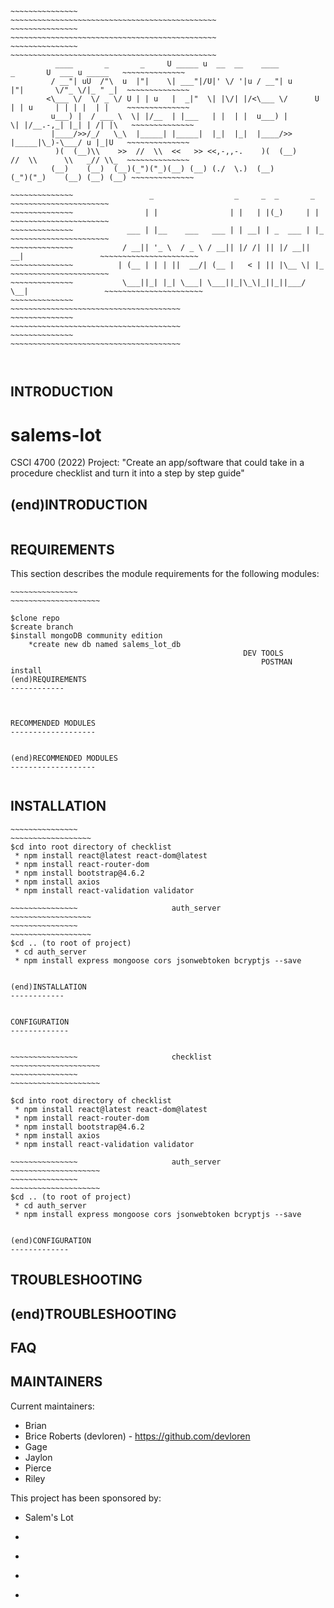~~~~~~~~~~~~~~~~~~~~~~~~~~~~~~~~~~~~~~~~~~~~~~~~~~~~~~~~~~~~~~~~~~~~~~~~~~~~~~~~~~~~~~~~~~~~~~~~~~~~~~~~~~~~~~
~~~~~~~~~~~~~~~													~~~~~~~~~~~~~~~~~~~~~~~~~~~~~~~~~~~~~~~~~~~~~~
~~~~~~~~~~~~~~~													~~~~~~~~~~~~~~~~~~~~~~~~~~~~~~~~~~~~~~~~~~~~~~
~~~~~~~~~~~~~~~													~~~~~~~~~~~~~~~~~~~~~~~~~~~~~~~~~~~~~~~~~~~~~~
		  ____       _       _     U _____ u  __  __    ____           _       U  ___ u _____   ~~~~~~~~~~~~~~
		 / __"| uU  /"\  u  |"|    \| ___"|/U|' \/ '|u / __"| u       |"|       \/"_ \/|_ " _|  ~~~~~~~~~~~~~~
		<\___ \/  \/ _ \/ U | | u   |  _|"  \| |\/| |/<\___ \/      U | | u     | | | |  | |    ~~~~~~~~~~~~~~
		 u___) |  / ___ \  \| |/__  | |___   | |  | |  u___) |       \| |/__.-,_| |_| | /| |\   ~~~~~~~~~~~~~~
		 |____/>>/_/   \_\  |_____| |_____|  |_|  |_|  |____/>>       |_____|\_)-\___/ u |_|U   ~~~~~~~~~~~~~~
		  )(  (__)\\    >>  //  \\  <<   >> <<,-,,-.    )(  (__)      //  \\      \\   _// \\_  ~~~~~~~~~~~~~~
		 (__)    (__)  (__)(_")("_)(__) (__) (./  \.)  (__)          (_")("_)    (__) (__) (__) ~~~~~~~~~~~~~~
~~~~~~~~~~~~~~~~~~~~~~~~~~~~~~~~~~~~~~~~~~~~~~~~~~~~~~~~~~~~~~~~~~~~~~~~~~~~~~~~~~~~~~~~~~~~~~~~~~~~~~~~~~~~~~
~~~~~~~~~~~~~~~~~~~~~~~~~~~~~~~~~~~~~~~~~~~~~~~~~~~~~~~~~~~~~~~~~~~~~~~~~~~~~~~~~~~~~~~~~~~~~~~~~~~~~~~~~~~~~~
~~~~~~~~~~~~~~  		       _                  _     _  _       _                    ~~~~~~~~~~~~~~~~~~~~~~
~~~~~~~~~~~~~~			      | |                | |   | |(_)     | |                   ~~~~~~~~~~~~~~~~~~~~~~
~~~~~~~~~~~~~~			  ___ | |__    ___   ___ | | __| | _  ___ | |_                  ~~~~~~~~~~~~~~~~~~~~~~
~~~~~~~~~~~~~~			 / __|| '_ \  / _ \ / __|| |/ /| || |/ __|| __|                 ~~~~~~~~~~~~~~~~~~~~~~
~~~~~~~~~~~~~~			| (__ | | | ||  __/| (__ |   < | || |\__ \| |_                  ~~~~~~~~~~~~~~~~~~~~~~
~~~~~~~~~~~~~~			 \___||_| |_| \___| \___||_|\_\|_||_||___/ \__|                 ~~~~~~~~~~~~~~~~~~~~~~
~~~~~~~~~~~~~~			    									        ~~~~~~~~~~~~~~~~~~~~~~~~~~~~~~~~~~~~~~
~~~~~~~~~~~~~~													        ~~~~~~~~~~~~~~~~~~~~~~~~~~~~~~~~~~~~~~
~~~~~~~~~~~~~~													        ~~~~~~~~~~~~~~~~~~~~~~~~~~~~~~~~~~~~~~
~~~~~~~~~~~~~~~~~~~~~~~~~~~~~~~~~~~~~~~~~~~~~~~~~~~~~~~~~~~~~~~~~~~~~~~~~~~~~~~~~~~~~~~~~~~~~~~~~~~~~~~~~~~~~~
~~~~~~~~~~~~~~~~~~~~~~~~~~~~~~~~~~~~~~~~~~~~~~~~~~~~~~~~~~~~~~~~~~~~~~~~~~~~~~~~~~~~~~~~~~~~~~~~~~~~~~~~~~~~~~
~~~~~~~~~~~~~~~~~~~~~~~~~~~~~~~~~~~~~~~~~~~~~~~~~~~~~~~~~~~~~~~~~~~~~~~~~~~~~~~~~~~~~~~~~~~~~~~~~~~~~~~~~~~~~~



~~~~~~~~~~~~~~~~~~~~~~~~~~~~~~~~~~~~~~~~~~~~~~~~~~~~~~~~~~~~~~~~~~~~~~~~~~~~~~~~~~~~~~~~~~~~~~~~~~~~~~~~~~~~~~
~~~~~~~~~~~~~~~~~~~~~~~~~~~~~~~~~~~~~~~~~~~~~~~~~~~~~~~~~~~~~~~~~~~~~~~~~~~~~~~~~~~~~~~~~~~~~~~~~~~~~~~~~~~~~~
INTRODUCTION
------------

# salems-lot
CSCI 4700 (2022) Project: "Create an app/software that could take in a procedure checklist and turn it into a step by step guide"

(end)INTRODUCTION
------------

~~~~~~~~~~~~~~~~~~~~~~~~~~~~~~~~~~~~~~~~~~~~~~~~~~~~~~~~~~~~~~~~~~~~~~~~~~~~~~~~~~~~~~~~~~~~~~~~~~~~~~~~~~~~~~
~~~~~~~~~~~~~~~~~~~~~~~~~~~~~~~~~~~~~~~~~~~~~~~~~~~~~~~~~~~~~~~~~~~~~~~~~~~~~~~~~~~~~~~~~~~~~~~~~~~~~~~~~~~~~~
REQUIREMENTS
------------

This section describes the module requirements for the following modules:
~~~~~~~~~~~~~~~						Project						~~~~~~~~~~~~~~~~~~~~
~~~~~~~~~~~~~~~													~~~~~~~~~~~~~~~~~~~~
			
$clone repo
$create branch
$install mongoDB community edition
	*create new db named salems_lot_db
													DEV TOOLS
														POSTMAN install 							
(end)REQUIREMENTS
------------



~~~~~~~~~~~~~~~~~~~~~~~~~~~~~~~~~~~~~~~~~~~~~~~~~~~~~~~~~~~~~~~~~~~~~~~~~~~~~~~~~~~~~~~~~~~~~~~~~~~~~~~~~~~~~~
~~~~~~~~~~~~~~~~~~~~~~~~~~~~~~~~~~~~~~~~~~~~~~~~~~~~~~~~~~~~~~~~~~~~~~~~~~~~~~~~~~~~~~~~~~~~~~~~~~~~~~~~~~~~~~
RECOMMENDED MODULES
-------------------


(end)RECOMMENDED MODULES
-------------------
~~~~~~~~~~~~~~~~~~~~~~~~~~~~~~~~~~~~~~~~~~~~~~~~~~~~~~~~~~~~~~~~~~~~~~~~~~~~~~~~~~~~~~~~~~~~~~~~~~~~~~~~~~~~~~





~~~~~~~~~~~~~~~~~~~~~~~~~~~~~~~~~~~~~~~~~~~~~~~~~~~~~~~~~~~~~~~~~~~~~~~~~~~~~~~~~~~~~~~~~~~~~~~~~~~~~~~~~~~~~~
~~~~~~~~~~~~~~~~~~~~~~~~~~~~~~~~~~~~~~~~~~~~~~~~~~~~~~~~~~~~~~~~~~~~~~~~~~~~~~~~~~~~~~~~~~~~~~~~~~~~~~~~~~~~~~
INSTALLATION
------------
~~~~~~~~~~~~~~~						checklist						                        ~~~~~~~~~~~~~~~~~~
~~~~~~~~~~~~~~~													                            ~~~~~~~~~~~~~~~~~~
$cd into root directory of checklist
 * npm install react@latest react-dom@latest
 * npm install react-router-dom
 * npm install bootstrap@4.6.2
 * npm install axios
 * npm install react-validation validator

~~~~~~~~~~~~~~~						auth_server						                        ~~~~~~~~~~~~~~~~~~
~~~~~~~~~~~~~~~													                            ~~~~~~~~~~~~~~~~~~
$cd .. (to root of project)
 * cd auth_server
 * npm install express mongoose cors jsonwebtoken bcryptjs --save


(end)INSTALLATION
------------


~~~~~~~~~~~~~~~~~~~~~~~~~~~~~~~~~~~~~~~~~~~~~~~~~~~~~~~~~~~~~~~~~~~~~~~~~~~~~~~~~~~~~~~~~~~~~~~~~~~~~~~~~~~~~~
~~~~~~~~~~~~~~~~~~~~~~~~~~~~~~~~~~~~~~~~~~~~~~~~~~~~~~~~~~~~~~~~~~~~~~~~~~~~~~~~~~~~~~~~~~~~~~~~~~~~~~~~~~~~~~
CONFIGURATION
-------------


~~~~~~~~~~~~~~~						checklist						~~~~~~~~~~~~~~~~~~~~
~~~~~~~~~~~~~~~													~~~~~~~~~~~~~~~~~~~~

$cd into root directory of checklist
 * npm install react@latest react-dom@latest
 * npm install react-router-dom
 * npm install bootstrap@4.6.2
 * npm install axios
 * npm install react-validation validator

~~~~~~~~~~~~~~~						auth_server						~~~~~~~~~~~~~~~~~~~~
~~~~~~~~~~~~~~~													~~~~~~~~~~~~~~~~~~~~
$cd .. (to root of project)
 * cd auth_server
 * npm install express mongoose cors jsonwebtoken bcryptjs --save


(end)CONFIGURATION
-------------
~~~~~~~~~~~~~~~~~~~~~~~~~~~~~~~~~~~~~~~~~~~~~~~~~~~~~~~~~~~~~~~~~~~~~~~~~~~~~~~~~~~~~~~~~~~~~~~~~~~~~~~~~~~~~~


TROUBLESHOOTING
---------------

(end)TROUBLESHOOTING
---------------

FAQ
---

MAINTAINERS
-----------

Current maintainers:
 * Brian
 * Brice Roberts (devloren) - https://github.com/devloren
 * Gage  
 * Jaylon
 * Pierce
 * Riley

 
This project has been sponsored by:
 * Salem's Lot
 *  ~~~ Middle Tennessee State University
 *  ~~~ Computer Science Department
 *  ~~~ Software Engineering CSCI-4700
 *  ~~~ Fall 2022 Group Project
